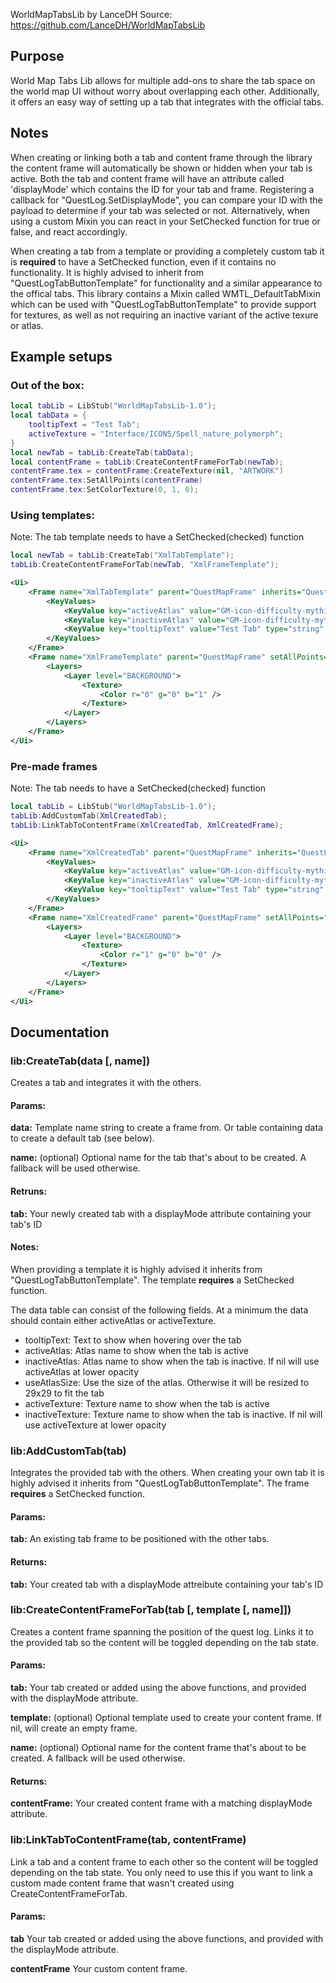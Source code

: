 WorldMapTabsLib by LanceDH
Source: https://github.com/LanceDH/WorldMapTabsLib

## Purpose
World Map Tabs Lib allows for multiple add-ons to share the tab space on the world map UI without worry about overlapping each other.
Additionally, it offers an easy way of setting up a tab that integrates with the official tabs.

## Notes
When creating or linking both a tab and content frame through the library the content frame will automatically be shown or hidden when your tab is active.
Both the tab and content frame will have an attribute called 'displayMode' which contains the ID for your tab and frame.
Registering a callback for "QuestLog.SetDisplayMode", you can compare your ID with the payload to determine if your tab was selected or not.
Alternatively, when using a custom Mixin you can react in your SetChecked function for true or false, and react accordingly.

When creating a tab from a template or providing a completely custom tab it is **required** to have a SetChecked function, even if it contains no functionality.
It is highly advised to inherit from "QuestLogTabButtonTemplate" for functionality and a similar appearance to the offical tabs.
This library contains a Mixin called WMTL_DefaultTabMixin which can be used with "QuestLogTabButtonTemplate" to provide support for textures, as well as not requiring an inactive variant of the active texure or atlas.


## Example setups
### Out of the box:
```lua
local tabLib = LibStub("WorldMapTabsLib-1.0");
local tabData = {
	tooltipText = "Test Tab";
	activeTexture = "Interface/ICONS/Spell_nature_polymorph";
}
local newTab = tabLib:CreateTab(tabData);
local contentFrame = tabLib:CreateContentFrameForTab(newTab);
contentFrame.tex = contentFrame:CreateTexture(nil, "ARTWORK")
contentFrame.tex:SetAllPoints(contentFrame)
contentFrame.tex:SetColorTexture(0, 1, 0);
```

### Using templates:
Note: The tab template needs to have a SetChecked(checked) function
```lua
local newTab = tabLib:CreateTab("XmlTabTemplate");
tabLib:CreateContentFrameForTab(newTab, "XmlFrameTemplate");
```

```xml
<Ui>
	<Frame name="XmlTabTemplate" parent="QuestMapFrame" inherits="QuestLogTabButtonTemplate" virtual="true">
		<KeyValues>
			<KeyValue key="activeAtlas" value="GM-icon-difficulty-mythicSelected" type="string" />
			<KeyValue key="inactiveAtlas" value="GM-icon-difficulty-mythicAssist" type="string" />
			<KeyValue key="tooltipText" value="Test Tab" type="string" />
		</KeyValues>
	</Frame>
	<Frame name="XmlFrameTemplate" parent="QuestMapFrame" setAllPoints="true" virtual="true">
		<Layers>
			<Layer level="BACKGROUND">
				<Texture>
					<Color r="0" g="0" b="1" />
				</Texture>
			</Layer>
		</Layers>
	</Frame>		
</Ui>
```

### Pre-made frames
Note: The tab needs to have a SetChecked(checked) function
```lua
local tabLib = LibStub("WorldMapTabsLib-1.0");
tabLib:AddCustomTab(XmlCreatedTab);
tabLib:LinkTabToContentFrame(XmlCreatedTab, XmlCreatedFrame);
```

```xml
<Ui>
	<Frame name="XmlCreatedTab" parent="QuestMapFrame" inherits="QuestLogTabButtonTemplate">
		<KeyValues>
			<KeyValue key="activeAtlas" value="GM-icon-difficulty-mythicSelected" type="string" />
			<KeyValue key="inactiveAtlas" value="GM-icon-difficulty-mythicAssist" type="string" />
			<KeyValue key="tooltipText" value="Test Tab" type="string" />
		</KeyValues>
	</Frame>
	<Frame name="XmlCreatedFrame" parent="QuestMapFrame" setAllPoints="true">
		<Layers>
			<Layer level="BACKGROUND">
				<Texture>
					<Color r="1" g="0" b="0" />
				</Texture>
			</Layer>
		</Layers>
	</Frame>			
</Ui>
```

## Documentation

### lib:CreateTab(data [, name])

Creates a tab and integrates it with the others.

#### Params:

**data:**
	Template name string to create a frame from. Or table containing data to create a default tab (see below).

**name:** (optional)
	Optional name for the tab that's about to be created. A fallback will be used otherwise. 

#### Retruns:

**tab:**
	Your newly created tab with a displayMode attribute containing your tab's ID

#### Notes:
When providing a template it is highly advised it inherits from "QuestLogTabButtonTemplate". The template **requires** a SetChecked function.

The data table can consist of the following fields. At a minimum the data should contain either activeAtlas or activeTexture.
- tooltipText: Text to show when hovering over the tab
- activeAtlas: Atlas name to show when the tab is active
- inactiveAtlas: Atlas name to show when the tab is inactive. If nil will use activeAtlas at lower opacity
- useAtlasSize: Use the size of the atlas. Otherwise it will be resized to 29x29 to fit the tab
- activeTexture: Texture name to show when the tab is active
- inactiveTexture: Texture name to show when the tab is inactive. If nil will use activeTexture at lower opacity

### lib:AddCustomTab(tab)

Integrates the provided tab with the others.
When creating your own tab it is highly advised it inherits from "QuestLogTabButtonTemplate". The frame **requires** a SetChecked function.

#### Params:

**tab:**
	An existing tab frame to be positioned with the other tabs. 

#### Returns:

**tab:**
	Your created tab with a displayMode attreibute containing your tab's ID


### lib:CreateContentFrameForTab(tab [, template [, name]])

Creates a content frame spanning the position of the quest log.
Links it to the provided tab so the content will be toggled depending on the tab state.

#### Params:

**tab:**
	Your tab created or added using the above functions, and provided with the displayMode attribute.

**template:** (optional)
	Optional template used to create your content frame. If nil, will create an empty frame.

**name:** (optional)
	Optional name for the content frame that's about to be created. A fallback will be used otherwise. 

#### Returns:

**contentFrame:**
	Your created content frame with a matching displayMode attribute.


### lib:LinkTabToContentFrame(tab, contentFrame)

Link a tab and a content frame to each other so the content will be toggled depending on the tab state.
You only need to use this if you want to link a custom made content frame that wasn't created using CreateContentFrameForTab.

#### Params:

**tab**
	Your tab created or added using the above functions, and provided with the displayMode attribute.

**contentFrame**
	Your custom content frame.

